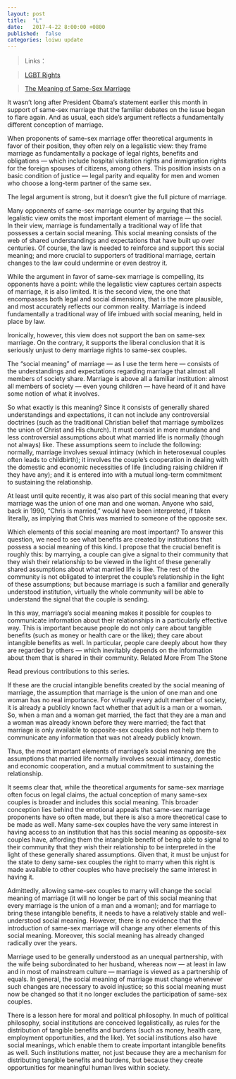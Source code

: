 ```yaml
---
layout: post
title:  "L"
date:   2017-4-22 8:00:00 +0800
published:  false
categories: loiwu update
---
```


> Links：

> [LGBT Rights](https://www.hrw.org/topic/lgbt-rights)

> [The Meaning of Same-Sex Marriage](https://opinionator.blogs.nytimes.com/2012/05/24/marriage-meaning-and-equality/)


It wasn’t long after President Obama’s statement earlier this month in support of same-sex marriage that the familiar debates on the issue began to flare again. And as usual, each side’s argument reflects a fundamentally different conception of marriage.

When proponents of same-sex marriage offer theoretical arguments in favor of their position, they often rely on a legalistic view: they frame marriage as fundamentally a package of legal rights, benefits and obligations — which include hospital visitation rights and immigration rights for the foreign spouses of citizens, among others. This position insists on a basic condition of justice — legal parity and equality for men and women who choose a long-term partner of the same sex.

The legal argument is strong, but it doesn’t give the full picture of marriage.

Many opponents of same-sex marriage counter by arguing that this legalistic view omits the most important element of marriage — the social. In their view, marriage is fundamentally a traditional way of life that possesses a certain social meaning. This social meaning consists of the web of shared understandings and expectations that have built up over centuries. Of course, the law is needed to reinforce and support this social meaning; and more crucial to supporters of traditional marriage, certain changes to the law could undermine or even destroy it.

While the argument in favor of same-sex marriage is compelling, its opponents have a point: while the legalistic view captures certain aspects of marriage, it is also limited. It is the second view, the one that encompasses both legal and social dimensions, that is the more plausible, and most accurately reflects our common reality. Marriage is indeed fundamentally a traditional way of life imbued with social meaning, held in place by law.

Ironically, however, this view does not support the ban on same-sex marriage. On the contrary, it supports the liberal conclusion that it is seriously unjust to deny marriage rights to same-sex couples.

The “social meaning” of marriage — as I use the term here — consists of the understandings and expectations regarding marriage that almost all members of society share. Marriage is above all a familiar institution: almost all members of society — even young children — have heard of it and have some notion of what it involves.

So what exactly is this meaning? Since it consists of generally shared understandings and expectations, it can not include any controversial doctrines (such as the traditional Christian belief that marriage symbolizes the union of Christ and His church). It must consist in more mundane and less controversial assumptions about what married life is normally (though not always) like. These assumptions seem to include the following: normally, marriage involves sexual intimacy (which in heterosexual couples often leads to childbirth); it involves the couple’s cooperation in dealing with the domestic and economic necessities of life (including raising children if they have any); and it is entered into with a mutual long-term commitment to sustaining the relationship.

At least until quite recently, it was also part of this social meaning that every marriage was the union of one man and one woman. Anyone who said, back in 1990, “Chris is married,” would have been interpreted, if taken literally, as implying that Chris was married to someone of the opposite sex.

Which elements of this social meaning are most important? To answer this question, we need to see what benefits are created by institutions that possess a social meaning of this kind. I propose that the crucial benefit is roughly this: by marrying, a couple can give a signal to their community that they wish their relationship to be viewed in the light of these generally shared assumptions about what married life is like. The rest of the community is not obligated to interpret the couple’s relationship in the light of these assumptions; but because marriage is such a familiar and generally understood institution, virtually the whole community will be able to understand the signal that the couple is sending.

In this way, marriage’s social meaning makes it possible for couples to communicate information about their relationships in a particularly effective way. This is important because people do not only care about tangible benefits (such as money or health care or the like); they care about intangible benefits as well. In particular, people care deeply about how they are regarded by others — which inevitably depends on the information about them that is shared in their community.
Related
More From The Stone

Read previous contributions to this series.

If these are the crucial intangible benefits created by the social meaning of marriage, the assumption that marriage is the union of one man and one woman has no real importance. For virtually every adult member of society, it is already a publicly known fact whether that adult is a man or a woman. So, when a man and a woman get married, the fact that they are a man and a woman was already known before they were married; the fact that marriage is only available to opposite-sex couples does not help them to communicate any information that was not already publicly known.

Thus, the most important elements of marriage’s social meaning are the assumptions that married life normally involves sexual intimacy, domestic and economic cooperation, and a mutual commitment to sustaining the relationship.

It seems clear that, while the theoretical arguments for same-sex marriage often focus on legal claims, the actual conception of many same-sex couples is broader and includes this social meaning. This broader conception lies behind the emotional appeals that same-sex marriage proponents have so often made, but there is also a more theoretical case to be made as well. Many same-sex couples have the very same interest in having access to an institution that has this social meaning as opposite-sex couples have, affording them the intangible benefit of being able to signal to their community that they wish their relationship to be interpreted in the light of these generally shared assumptions. Given that, it must be unjust for the state to deny same-sex couples the right to marry when this right is made available to other couples who have precisely the same interest in having it.

Admittedly, allowing same-sex couples to marry will change the social meaning of marriage (it will no longer be part of this social meaning that every marriage is the union of a man and a woman); and for marriage to bring these intangible benefits, it needs to have a relatively stable and well-understood social meaning. However, there is no evidence that the introduction of same-sex marriage will change any other elements of this social meaning. Moreover, this social meaning has already changed radically over the years.

Marriage used to be generally understood as an unequal partnership, with the wife being subordinated to her husband, whereas now — at least in law and in most of mainstream culture — marriage is viewed as a partnership of equals. In general, the social meaning of marriage must change whenever such changes are necessary to avoid injustice; so this social meaning must now be changed so that it no longer excludes the participation of same-sex couples.

There is a lesson here for moral and political philosophy. In much of political philosophy, social institutions are conceived legalistically, as rules for the distribution of tangible benefits and burdens (such as money, health care, employment opportunities, and the like). Yet social institutions also have social meanings, which enable them to create important intangible benefits as well. Such institutions matter, not just because they are a mechanism for distributing tangible benefits and burdens, but because they create opportunities for meaningful human lives within society.
